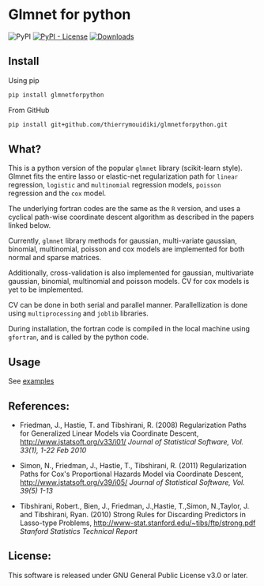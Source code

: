 # Glmnet for python 

![PyPI](https://img.shields.io/pypi/v/glmnetforpython) [![PyPI - License](https://img.shields.io/pypi/l/glmnetforpython)](https://github.com/thierrymoudiki/glmnetforpython/blob/master/LICENSE) [![Downloads](https://pepy.tech/badge/glmnetforpython)](https://pepy.tech/project/glmnetforpython) 


## Install

Using pip

```bash    
pip install glmnetforpython
```

From GitHub

```bash    
pip install git+github.com/thierrymouidiki/glmnetforpython.git
```    
    
## What?

This is a python version of the popular `glmnet` library (scikit-learn style). Glmnet fits the entire lasso or elastic-net regularization path for `linear` regression, `logistic` and `multinomial` regression models, `poisson` regression and the `cox` model. 

The underlying fortran codes are the same as the `R` version, and uses a cyclical path-wise coordinate descent algorithm as described in the papers linked below. 

Currently, `glmnet` library methods for gaussian, multi-variate gaussian, binomial, multinomial, poisson and cox models are implemented for both normal and sparse matrices.

Additionally, cross-validation is also implemented for gaussian, multivariate gaussian, binomial, multinomial and poisson models. CV for cox models is yet to be implemented. 

CV can be done in both serial and parallel manner. Parallellization is done using `multiprocessing` and `joblib` libraries.

During installation, the fortran code is compiled in the local machine using `gfortran`, and is called by the python code.

## Usage

See [examples](./examples/glmnet.py)

## References:

- Friedman, J., Hastie, T. and Tibshirani, R. (2008) Regularization Paths for Generalized Linear Models via Coordinate Descent, 
http://www.jstatsoft.org/v33/i01/
*Journal of Statistical Software, Vol. 33(1), 1-22 Feb 2010*
    
- Simon, N., Friedman, J., Hastie, T., Tibshirani, R. (2011) Regularization Paths for Cox's Proportional Hazards Model via Coordinate Descent,
http://www.jstatsoft.org/v39/i05/
*Journal of Statistical Software, Vol. 39(5) 1-13*

- Tibshirani, Robert., Bien, J., Friedman, J.,Hastie, T.,Simon, N.,Taylor, J. and Tibshirani, Ryan. (2010) Strong Rules for Discarding Predictors in Lasso-type Problems,
http://www-stat.stanford.edu/~tibs/ftp/strong.pdf
*Stanford Statistics Technical Report*

## License:

This software is released under GNU General Public License v3.0 or later. 
